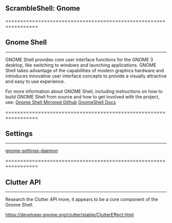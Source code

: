 ##
##  ScrambleShell: Gnome
=================================================================
## Gnome Shell
-----------------------------------------------------------------
GNOME Shell provides core user interface functions for the GNOME 3 desktop,
like switching to windows and launching applications. GNOME Shell takes
advantage of the capabilities of modern graphics hardware and introduces
innovative user interface concepts to provide a visually attractive and
easy to use experience.

For more information about GNOME Shell, including instructions on how
to build GNOME Shell from source and how to get involved with the project,
see:
  [Gnome Shell Mirrored Github](https://github.com/GNOME/gnome-shell)
  [GnomeShell Docs](https://wiki.gnome.org/Projects/GnomeShell)


=================================================================
## Settings
-----------------------------------------------------------------
[gnome-settings-daemon](https://github.com/GNOME/gnome-settings-daemon)

=================================================================
## Clutter API
-----------------------------------------------------------------
Research the Clutter API more, it appears to be a core component
of the Gnome Shell.

https://developer.gnome.org/clutter/stable/ClutterEffect.html


